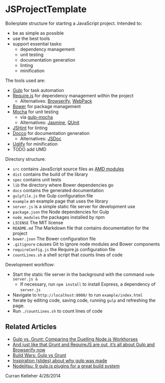 JSProjectTemplate
=================

Boilerplate structure for starting a JavaScript project. Intended to:

 * be as simple as possible
 * use the best tools
 * support essential tasks:
   * dependency management
   * unit testing
   * documentation generation
   * linting
   * minification

The tools used are:

 * [Gulp](http://gulpjs.com/) for task automation
 * [Require.js](http://requirejs.org/) for dependency management within the project
   * Alternatives: [Browserify](http://browserify.org/), [WebPack](http://webpack.github.io/)
 * [Bower](http://bower.io/) for package management
 * [Mocha](http://visionmedia.github.io/mocha/) for unit testing
   * via [gulp-mocha](https://www.npmjs.org/package/gulp-mocha)
   * Alternatives: [Jasmine](http://jasmine.github.io/2.0/introduction.html), [QUnit](https://qunitjs.com/)
 * [JSHint](http://www.jshint.com/) for linting
 * [Docco](http://jashkenas.github.io/docco/) for documentation generation
   * Alternatives: [JSDoc](https://github.com/jsdoc3/jsdoc)
 * [Uglify](https://github.com/mishoo/UglifyJS) for minification
 * TODO add UMD

Directory structure:

 * `src` contains JavaScript source files as [AMD modules](http://requirejs.org/)
 * `dist` contains the build of the library
 * `spec` contains unit tests
 * `lib` the directory where Bower dependencies go
 * `docs` contains the generated documentation
 * `gulpfile.js` the Gulp configuration file
 * `example` an example page that uses the library
 * `server.js` is a simple static file server for development use
 * `package.json` the Node dependencies for Gulp
 * `node_modules` the packages installed by npm
 * `LICENSE` The MIT license
 * `README.md` The Markdown file that contains documentation for the project
 * `bower.json` The Bower configuration file
 * `.gitignore` causes Git to ignore node modules and Bower components
 * `requireConfig.js` the Require.js configuration file
 * `countLines.sh` a shell script that counts lines of code

Development workflow:

 * Start the static file server in the background with the command `node server.js &`
   * If necessary, run `npm install` to install Express, a dependency of `server.js`
 * Navigate to `http://localhost:8000/` to run `example/index.html`
 * Iterate by editing code, saving code, running `gulp` and refreshing the page.
 * Run `./countLines.sh` to count lines of code

## Related Articles

 * [Gulp vs. Grunt: Comparing the Duelling Node.js Workhorses](http://unobfuscated.blogspot.com/2014/01/gulp-vs-grunt-comparing-duelling-nodejs.html)
 * [And just like that Grunt and RequireJS are out, it’s all about Gulp and Browserify now](http://www.100percentjs.com/just-like-grunt-gulp-browserify-now/)
 * [Build Wars: Gulp vs Grunt](http://markdalgleish.github.io/presentation-build-wars-gulp-vs-grunt/)
 * [Inspiration (slides) about why gulp was made](http://slides.com/contra/gulp)
 * [Nodejitsu: 9 gulp.js plugins for a great build system](http://blog.nodejitsu.com/npmawesome-9-gulp-plugins/)

Curran Kelleher 4/26/2014
